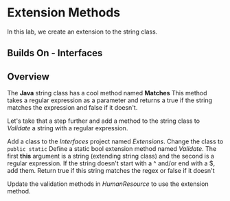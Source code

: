﻿# Extension Methods
In this lab, we create an extension to the string class.
## Builds On - Interfaces
## Overview
The **Java** string class has a cool method named **Matches**
This method takes a regular expression as a parameter and returns a true
if the string matches the expression and false if it doesn't.

Let's take that a step further and add a method to the string class
to *Validate* a string with a regular expression.

Add a class to the *Interfaces* project named *Extensions*.  Change the
class to ` public static `
Define a static bool extension method named *Validate*.  The first **this** argument
is a string (extending string class) and the second is a regular expression.
If the string doesn't start with a ^ and/or end with a $, add them.
Return true if this string matches the regex or false if it doesn't

Update the validation methods in *HumanResource* to use the extension method.

